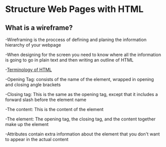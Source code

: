 # Structure Web Pages with HTML #

## **What is a wireframe?** ##

-Wireframing is the proccess of defining and planing the information hierarchy of your webpage

-When designing for the screen you need to know where all the information is going to go in plain text and then writing an outline of HTML

-[Terminology of HTML](https://developer.mozilla.org/en-US/docs/Learn/Getting_started_with_the_web/HTML_basics/grumpy-cat-small.png)

-Opening Tag: consists of the name of the element, wrapped in opening and closing angle brackets

-Closing tag: This is the same as the opening tag, except that it includes a forward slash before the element name

-The content: This is the content of the element

-The element: The opening tag, the closing tag, and the content together make up the element

-Attributes contain extra information about the element that you don't want to appear in the actual content
